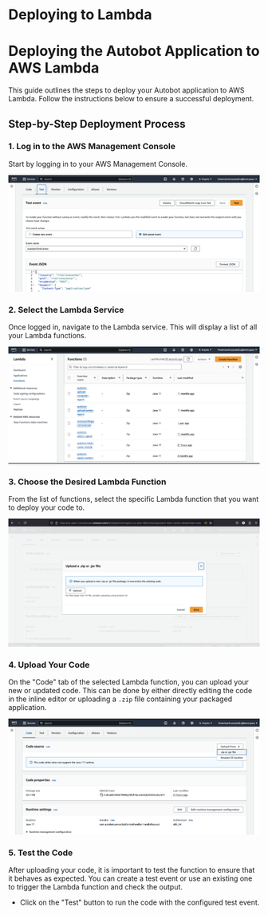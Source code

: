 # Deploying to Lambda
# Deploying the Autobot Application to AWS Lambda

This guide outlines the steps to deploy your Autobot application to AWS Lambda. Follow the instructions below to ensure a successful deployment.

## Step-by-Step Deployment Process

### 1. Log in to the AWS Management Console

Start by logging in to your AWS Management Console.

![Login to AWS Console](../../static/img/lambda-test-app.png)

### 2. Select the Lambda Service

Once logged in, navigate to the Lambda service. This will display a list of all your Lambda functions.

![Select Lambda Service](../../static/img/lambda-functions.png)

### 3. Choose the Desired Lambda Function

From the list of functions, select the specific Lambda function that you want to deploy your code to.

![Select Lambda Function](../../static/img/lambda-code-source.png)

### 4. Upload Your Code

On the "Code" tab of the selected Lambda function, you can upload your new or updated code. This can be done by either directly editing the code in the inline editor or uploading a `.zip` file containing your packaged application.

![Upload Code](../../static/img/lambda-upload-code.png)

### 5. Test the Code

After uploading your code, it is important to test the function to ensure that it behaves as expected. You can create a test event or use an existing one to trigger the Lambda function and check the output.

- Click on the "Test" button to run the code with the configured test event.

